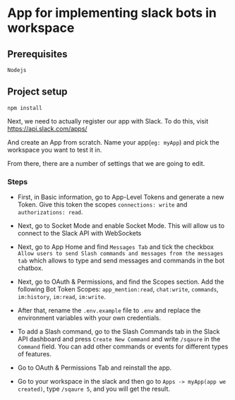 # App for implementing slack bots in workspace

## Prerequisites

```
Nodejs
```

## Project setup

```
npm install
```

Next, we need to actually register our app with Slack. To do this, visit https://api.slack.com/apps/

And create an App from scratch.
Name your app(`eg: myApp`) and pick the workspace you want to test it in.

From there, there are a number of settings that we are going to edit.

### Steps

- First, in Basic information, go to App-Level Tokens and generate a new Token. Give this token the scopes `connections: write` and `authorizations: read`.

- Next, go to Socket Mode and enable Socket Mode. This will allow us to connect to the Slack API with WebSockets

- Next, go to App Home and find `Messages Tab` and tick the checkbox `Allow users to send Slash commands and messages from the messages tab` which allows to type and send messages and commands in the bot chatbox.

- Next, go to OAuth & Permissions, and find the Scopes section. Add the following Bot Token Scopes: `app_mention:read`, `chat:write`, `commands`, `im:history`, `im:read`, `im:write`.

- After that, rename the `.env.example` file to `.env` and replace the environment variables with your own credentials.

- To add a Slash command, go to the Slash Commands tab in the Slack API dashboard and press `Create New Command` and write `/sqaure` in the `Command` field. You can add other commands or events for different types of features.

- Go to OAuth & Permissions Tab and reinstall the app.

- Go to your workspace in the slack and then go to `Apps -> myApp(app we created)`, type `/sqaure 5`, and you will get the result.

